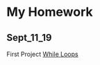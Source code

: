# My Homework  

## Sept_11_19

First Project [While Loops](https://oguchiike.github.io/Anyaele_Nnamdi_ART2210//Anyaele_Nnamdi_Sep11/while/whileLoops.html)


